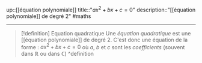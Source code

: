 up::[[équation polynomiale]]
title::"$ax^{2} + bx + c = 0$"
description::"[[équation polynomiale]] de degré 2"
#maths 

----

> [!definition] Equation quadratique
> Une _équation quadratique_ est une [[équation polynomiale]] de degré 2. C'est donc une équation de la forme :
> $ax^{2} + bx + c = 0$
> où $a$, $b$ et $c$ sont les _coefficients_ (souvent dans $\mathbb{R}$ ou dans $\mathbb{C}$)
^definition


